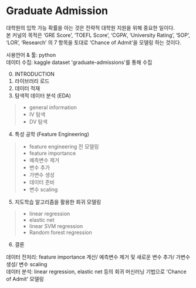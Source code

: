 # Graduate Admission

대학원의 입학 가능 확률을 아는 것은 전략적 대학원 지원을 위해 중요한 일이다. <br>
본 커널의 목적은 ‘GRE Score’, ‘TOEFL Score’, ‘CGPA’, ‘University Rating’, ‘SOP’, ‘LOR’, ‘Research’ 의 7 항목을 토대로 ‘Chance of Admit’을 모델링 하는 것이다.

사용언어 & 툴: python <br>
데이터 수집: kaggle dataset 'graduate-admissions'를 통해 수집

0. INTRODUCTION
1. 라이브러리 로드
2. 데이터 적재
3. 탐색적 데이터 분석 (EDA)
>- general information
>- IV 탐색
>- DV 탐색
4. 특성 공학 (Feature Engineering)
>- feature engineering 전 모델링
>- feature importance 
>- 예측변수 제거
>- 변수 추가
>- 가변수 생성
>- 데이터 준비
>- 변수 scaling
5. 지도학습 알고리즘을 활용한 회귀 모델링
>- linear regression
>- elastic net
>- linear SVM regression
>- Random forest regression
6. 결론

데이터 전처리: feature importance 계산/ 예측변수 제거 및 새로운 변수 추가/ 가변수 생성/ 변수 scaling <br>
데이터 분석: linear regression, elastic net 등의 회귀 머신러닝 기법으로 'Chance of Admit' 모델링


